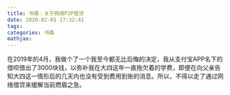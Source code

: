 ```yaml
---
title: 书斋：关于网络P2P借贷
date: 2020-02-01 17:32:41
tags:
categories: 书斋
mathjax:
---
```


在2019年的4月，我做个了一个我至今都无比后悔的决定，我从支付宝APP名下的借呗借出了3000块钱，以弥补我在大四这年一直拖欠着的学费，即便在向父亲告知大四这一情形后的几天内也没有受到费用到账的消息。所以，不得以走了通过网络借贷来缓解当前燃眉之急。

